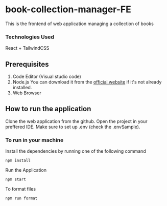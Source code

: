 # book-collection-manager-FE
This is the frontend of web application managing a collection of books

### Technologies Used
React + TailwindCSS

## Prerequisites
1. Code Editor (Visual studio code)
2. Node.js
    You can download it from the [official website](https://nodejs.org/) if it's not already installed.
3. Web Browser

## How to run the application
  Clone the web application from the github.
  Open the project in your preffered IDE.
  Make sure to set up .env (check the .envSample).
  
### To run in your machine
Install the dependencies by running one of the following command

	npm install
Run the Application

	npm start
 
To format files

	npm run format

